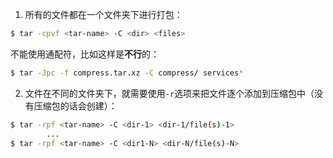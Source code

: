 1. 所有的文件都在一个文件夹下进行打包：
```bash
$ tar -cpvf <tar-name> -C <dir> <files>
```
<files>不能使用通配符，比如这样是**不行**的：

```bash
$ tar -Jpc -f compress.tar.xz -C compress/ services*
```



2. 文件在不同的文件夹下，就需要使用`-r`选项来把文件逐个添加到压缩包中（没有压缩包的话会创建）：
```bash
$ tar -rpf <tar-name> -C <dir-1> <dir-1/file(s)-1>
        ...
$ tar -rpf <tar-name> -C <dir1-N> <dir-N/file(s)-N>
```


